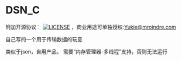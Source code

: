 # DSN_C

附加开源协议：
[![LICENSE](https://img.shields.io/badge/license-Anti%20996-blue.svg)](https://github.com/KagurazakaYukie/996-1.5/blob/master/996%E8%AE%B8%E5%8F%AF%E8%AF%81)
，商业用途可单独授权:Yukie@mroindre.com

自己写的一个用于传输数据的玩意

类似于json，自用产品。
需要“内存管理器-多线程”支持，否则无法运行

